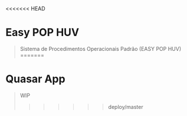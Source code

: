 <<<<<<< HEAD
# Easy POP HUV

>Sistema de Procedimentos Operacionais Padrão (EASY POP HUV)
=======
# Quasar App

> WIP
>>>>>>> deploy/master
